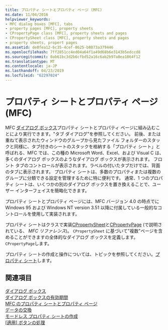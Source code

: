 ```yaml
---
title: プロパティ シートとプロパティ ページ (MFC)
ms.date: 11/04/2016
helpviewer_keywords:
- MFC dialog boxes [MFC], tabs
- property pages [MFC], property sheets
- CPropertyPage class [MFC], property sheets and pages
- CPropertySheet class [MFC], property sheets and pages
- property sheets, propert pages
ms.assetid: de8fea12-6c35-4cef-8625-b8073a379446
ms.openlocfilehash: 7ff2851cc4ed04a64f1a49d68b6e3143b5edccd8
ms.sourcegitcommit: 0ab61bc3d2b6cfbd52a16c6ab2b97a8ea1864f12
ms.translationtype: MT
ms.contentlocale: ja-JP
ms.lasthandoff: 04/23/2019
ms.locfileid: "62297024"
---
```

# <a name="property-sheets-and-property-pages-mfc"></a>プロパティ シートとプロパティ ページ (MFC)

MFC [ ダイアログ ボックス](../mfc/dialog-boxes.md)プロパティ シートとプロパティ ページに組み込むことにより実行できます。"タブ ダイアログ"を参照してください。 前後、または重ねて表示されたウィンドウのグループから見たファイル フォルダーのスタックと同様に、タブ付きのシートのスタックを格納する「プロパティ シート」と呼ばれる、MFC では、この種の Microsoft Word、Excel、および Visual C は、多くのダイアログ ボックスのようなダイアログ ボックスが表示されます。 フロント タブのコントロールが表示されます。ラベルの付いたタブだけでは、背面のタブに表示されます。 プロパティ シートは、多数のプロパティまたは複数のグループに分類できる設定を管理するために特に便利です。 通常、1 つのプロパティ シートは、いくつかの別のダイアログ ボックスを置き換えることで、ユーザー インターフェイスを簡略化できます。

プロパティ シートとプロパティ ページには、MFC バージョン 4.0 の時点でに Windows 95 および Windows NT version 3.51 以降に付属している一般的なコントロールを使用して実装されます。

プロパティ シートはクラスで実装[CPropertySheet](../mfc/reference/cpropertysheet-class.md)と[CPropertyPage](../mfc/reference/cpropertypage-class.md) (で説明されている、 *MFC リファレンス*)。 `CPropertySheet` に基づいて"複数"ページを含めることができますの全体的なダイアログ ボックスを定義します。`CPropertyPage`します。

プロパティ シートの作成と操作については、トピックを参照してください。[プロパティ シート](../mfc/property-sheets-mfc.md)します。

## <a name="see-also"></a>関連項目

[ダイアログ ボックス](../mfc/dialog-boxes.md)<br/>
[ダイアログ ボックスの有効期間](../mfc/life-cycle-of-a-dialog-box.md)<br/>
[MFC のプロパティ シートとプロパティ ページ](../mfc/property-sheets-and-property-pages-in-mfc.md)<br/>
[データの交換](../mfc/exchanging-data.md)<br/>
[モードレス プロパティ シートの作成](../mfc/creating-a-modeless-property-sheet.md)<br/>
[[適用] ボタンの処理](../mfc/handling-the-apply-button.md)
